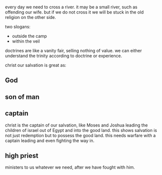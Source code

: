 every day we need to cross a river. it may be a small river, such as offending our wife.
but if we do not cross it we will be stuck in the old religion on the other side.

two slogans:
- outside the camp
- within the veil

doctrines are like a vanity fair, selling nothing of value. we can either understand the trinity according to doctrine or experience.

christ our salvation is great as:

## God

## son of man

## captain
christ is the captain of our salvation, like Moses and Joshua leading the children of israel out of Egypt and into the good land. this shows salvation is not just redemption but to possess the good land. this needs warfare with a captain leading and even fighting the way in.

## high priest

ministers to us whatever we need, after we have fought with him.
